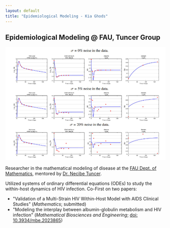 ```yaml
---
layout: default
title: "Epidemiological Modeling - Kia Ghods"
---
```


<main>
    <section id="description">
        <h2>Epidemiological Modeling @ FAU, Tuncer Group</h2>
        <img src="../assets/media/resources/MCS_Figure.jpg" alt="Monte Carlo Simulation Results" class="portfolio-img">
        <p>Researcher in the mathematical modeling of disease at the <a href="https://www.math.fau.edu/" target="_blank">FAU Dept. of Mathematics</a>, mentored by <a href="https://www.math.fau.edu/people/faculty/tuncer.php" target="_blank">Dr. Necibe Tuncer</a>.</p>
        <p>Utilized systems of ordinary differential equations (ODEs) to study the within-host dynamics of HIV infection. Co-First on two papers:</p>
        <ul>
            <li>"Validation of a Multi-Strain HIV Within-Host Model with AIDS Clinical Studies" (<i>Mathematics</i>; submitted)</li>
            <li>"Modeling the interplay between albumin-globulin metabolism and HIV infection" (<i>Mathematical Biosciences and Engineering</i>; <a href="https://www.aimspress.com/article/doi/10.3934/mbe.2023865" target="_blank">doi: 10.3934/mbe.2023865</a>)</li>
        </ul>
    </section>
</main>
